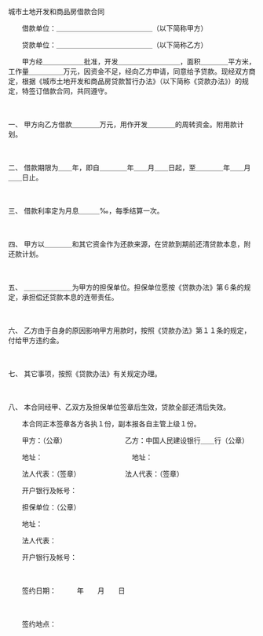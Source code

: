



城市土地开发和商品房借款合同



 

　　借款单位：＿＿＿＿＿＿＿＿＿＿＿＿＿＿（以下简称甲方）

　　贷款单位：＿＿＿＿＿＿＿＿＿＿＿＿＿＿（以下简称乙方）

　　甲方经＿＿＿＿＿＿批准，开发＿＿＿＿＿＿＿＿＿，面积＿＿＿＿平方米，工作量＿＿＿＿＿万元，因资金不足，经向乙方申请，同意给予贷款。现经双方商定，根据《城市土地开发和商品房贷款暂行办法》（以下简称《贷款办法》）的规定，特签订借款合同，共同遵守。

　　

一、
甲方向乙方借款＿＿＿＿万元，用作开发＿＿＿＿的周转资金。附用款计划。

　　

二、
借款期限为＿＿年，即自＿＿＿＿年＿＿月＿＿日起，至＿＿＿＿年＿＿月＿＿日止。

　　

三、
借款利率定为月息＿＿＿‰，每季结算一次。

　　

四、
甲方以＿＿＿＿和其它资金作为还款来源，在贷款到期前还清贷款本息，附还款计划。

　　

五、
＿＿＿＿＿＿＿为甲方的担保单位。担保单位愿按《贷款办法》第６条的规定，承担偿还贷款本息的连带责任。

　　

六、
乙方由于自身的原因影响甲方用款时，按照《贷款办法》第１１条的规定，付给甲方违约金。

　　

七、
其它事项，按照《贷款办法》有关规定办理。

　　

八、
本合同经甲、乙双方及担保单位签章后生效，贷款全部还清后失效。

　　本合同正本签章各方各执１份，副本报各自主管上级１份。

　　甲方：（公章）　　　　　　　　　乙方：中国人民建设银行＿＿行（公章）

　　地址：　　　　　　　　　　　　　地址：

　　法人代表：（签章）　　　　　　　法人代表：（签章）

　　开户银行及帐号：

　　担保单位：（公章）

　　地址：

　　法人代表：

　　开户银行及帐号：

　　　　　

　　签约日期：　　　年　　月　　日

　　　　　

　　签约地点：